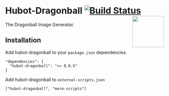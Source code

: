 Hubot-Dragonball  [![Build Status](https://travis-ci.org/mariansollmann/hubot-dragonball.png?branch=master)](https://travis-ci.org/mariansollmann/hubot-dragonball) <div style="float:right;">[<img src="http://madeinbasel.github.io/img/logo/SVG/MadeInBasel-landscape.svg" width="100"/>](http://madeinbasel.org)</div>
================

The Dragonball Image Generator.

## Installation

Add hubot-dragonball to your `package.json` dependencies.

```
"dependencies": {
  "hubot-dragonball": ">= 0.0.5"
}
```

Add hubot-dragonball to `external-scripts.json`
```
["hubot-dragonball", "more-scripts"]
```
